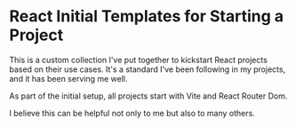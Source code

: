 # React Initial Templates for Starting a Project

This is a custom collection I've put together to kickstart React projects based on their use cases. It's a standard I've been following in my projects, and it has been serving me well.

As part of the initial setup, all projects start with Vite and React Router Dom.

I believe this can be helpful not only to me but also to many others.
